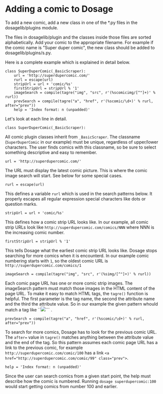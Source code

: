 # Adding a comic to Dosage

To add a new comic, add a new class in one of the *.py files
in the dosagelib/plugins module.

The files in dosagelib/plugin and the classes inside those files are
sorted alphabetically. Add your comic to the appropriate filename.
For example if the comic name is "Super duper comic", the new class
should be added to dosagelib/plugins/s.py.

Here is a complete example which is explained in detail below.

```
class SuperDuperComic(_BasicScraper):
    url = 'http://superdupercomic.com/'
    rurl = escape(url)
    stripUrl = url + 'comic/%s'
    firstStripUrl = stripUrl % '1'
    imageSearch = compile(tagre("img", "src", r'(%scomicimg/[^"]+)' % rurl))
    prevSearch = compile(tagre("a", "href", r'(%scomic/\d+)' % rurl, after="prev"))
    help = 'Index format: n (unpadded)'
```

Let's look at each line in detail.

```class SuperDuperComic(_BasicScraper):```

All comic plugin classes inherit from ``_BasicScraper``.
The classname (``SuperDuperComic`` in our example) must be unique,
regardless of upper/lower characters.
The user finds comics with this classname, so be sure to select
something descriptive and easy to remember.

```url = 'http://superdupercomic.com/'```

The URL must display the latest comic picture. This is where the
comic image search will start. See below for some special cases.

```rurl = escape(url)```

This defines a variable ``rurl`` which is used in the search patterns
below. It properly escapes all regular expression special characters
like dots or question marks.

```stripUrl = url + 'comic/%s'```

This defines how a comic strip URL looks like. In our example, all
comic strip URLs look like ``http://superdupercomic.com/comics/NNN``
where NNN is the increasing comic number.

```firstStripUrl = stripUrl % '1'```

This tells Dosage what the earliest comic strip URL looks like. Dosage
stops searching for more comics when it is encounterd. In our example
comic numbering starts with ``1``, so the oldest comic URL is
``http://superdupercomic.com/comics/1``

```imageSearch = compile(tagre("img", "src", r'(%simg/[^"]+)' % rurl))```

Each comic page URL has one or more comic strip images. The imageSearch
pattern must match those images in the HTML content of the page URL.
To make it easy to match HTML tags, the ``tagre()`` function is
helpful. The first parameter is the tag name, the second the attribute
name and the third the attribute value. So in our example the given
pattern whould match a tag like
``<img src="http://superdupercomic.com/img/comic1.jpg" />``` .

```prevSearch = compile(tagre("a", "href", r'(%scomic/\d+)' % rurl, after="prev"))```

To search for more comics, Dosage has to look for the previous comic URL.
The ``after=`` value in ``tagre()`` matches anything between the
attribute value and the end of the tag.
So this pattern assumes each comic page URL has a link to the previous
comic, for example ``http://superdupercomic.com/comic/100`` has a
link ``<a href="http://superdupercomic.com/comic/99" class="prev">``.

``help = 'Index format: n (unpadded)'``

Since the user can search comics from a given start point, the help
must describe how the comic is numbered. Running
``dosage superdupercomic:100`` would start getting comics from number
100 and earlier.
